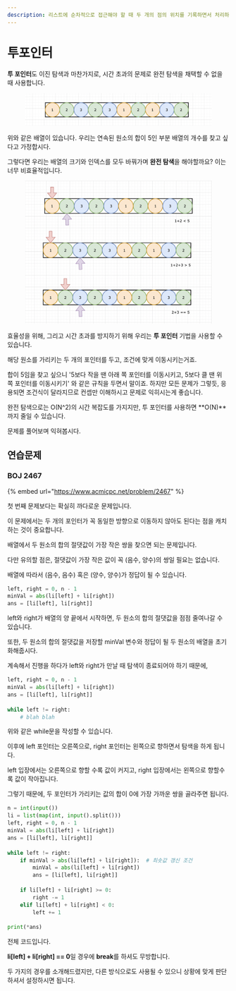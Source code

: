 ```yaml
---
description: 리스트에 순차적으로 접근해야 할 때 두 개의 점의 위치를 기록하면서 처리하는 알고리즘
---
```


# 투포인터

**투 포인터**도 이진 탐색과 마찬가지로, 시간 초과의 문제로 완전 탐색을 채택할 수 없을 때 사용합니다.

<figure><img src="../.gitbook/assets/image (16) (2).png" alt=""><figcaption></figcaption></figure>

위와 같은 배열이 있습니다. 우리는 연속된 원소의 합이 5인 부분 배열의 개수를 찾고 싶다고 가정합시다.

그렇다면 우리는 배열의 크기와 인덱스를 모두 바꿔가며 **완전 탐색**을 해야할까요? 이는 너무 비효율적입니다.

<figure><img src="../.gitbook/assets/image (3) (5).png" alt=""><figcaption></figcaption></figure>

효율성을 위해, 그리고 시간 초과를 방지하기 위해 우리는 **투 포인터** 기법을 사용할 수 있습니다.

해당 원소를 가리키는 두 개의 포인터를 두고, 조건에 맞게 이동시키는거죠.

합이 5임을 찾고 싶으니 '5보다 작을 땐 아래 쪽 포인터를 이동시키고, 5보다 클 땐 위 쪽 포인터를 이동시키기' 와 같은 규칙을 두면서 말이죠. 하지만 모든 문제가 그렇듯, 응용되면 조건식이 달라지므로 컨셉만 이해하시고 문제로 익히시는게 좋습니다.

완전 탐색으로는 O(N^2)의 시간 복잡도를 가지지만, 투 포인터를 사용하면 **O(N)**까지 줄일 수 있습니다.



문제를 풀어보며 익혀봅시다.



## 연습문제

### BOJ 2467

{% embed url="https://www.acmicpc.net/problem/2467" %}

첫 번째 문제보다는 확실히 까다로운 문제입니다.

이 문제에서는 두 개의 포인터가 꼭 동일한 방향으로 이동하지 않아도 된다는 점을 캐치하는 것이 중요합니다.



배열에서 두 원소의 합의 절댓값이 가장 작은 쌍을 찾으면 되는 문제입니다.

다만 유의할 점은, 절댓값이 가장 작은 값이 꼭 (음수, 양수)의 쌍일 필요는 없습니다.

배열에 따라서 (음수, 음수) 혹은 (양수, 양수)가 정답이 될 수 있습니다.&#x20;



```python
left, right = 0, n - 1
minVal = abs(li[left] + li[right])
ans = [li[left], li[right]]
```

left와 right가 배열의 양 끝에서 시작하면, 두 원소의 합의 절댓값을 점점 줄여나갈 수 있습니다.

또한, 두 원소의 합의 절댓값을 저장할 minVal 변수와 정답이 될 두 원소의 배열을 초기화해줍시다.

계속해서 진행을 하다가 left와 right가 만날 때 탐색이 종료되어야 하기 때문에,

```python
left, right = 0, n - 1
minVal = abs(li[left] + li[right])
ans = [li[left], li[right]]

while left != right:
    # blah blah
```

위와 같은 while문을 작성할 수 있습니다.



이후에 left 포인터는 오른쪽으로, right 포인터는 왼쪽으로 향하면서 탐색을 하게 됩니다.

left 입장에서는 오른쪽으로 향할 수록 값이 커지고, right 입장에서는 왼쪽으로 향할수록 값이 작아집니다.

그렇기 때문에, 두 포인터가 가리키는 값의 합이 0에 가장 가까운 쌍을 골라주면 됩니다.



```python
n = int(input())
li = list(map(int, input().split()))
left, right = 0, n - 1
minVal = abs(li[left] + li[right])
ans = [li[left], li[right]]

while left != right:
    if minVal > abs(li[left] + li[right]):  # 최솟값 갱신 조건
        minVal = abs(li[left] + li[right])
        ans = [li[left], li[right]]

    if li[left] + li[right] >= 0:
        right -= 1
    elif li[left] + li[right] < 0:
        left += 1

print(*ans)
```

전체 코드입니다.

**li\[left] + li\[right] == 0**일 경우에 **break**를 하셔도 무방합니다.

두 가지의 경우를 소개해드렸지만, 다른 방식으로도 사용될 수 있으니 상황에 맞게 판단하셔서 설정하시면 됩니다.


